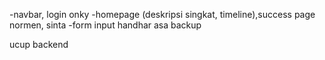 -navbar, login
    onky
-homepage (deskripsi singkat, timeline),success page
    normen, sinta
-form input
    handhar
asa backup

ucup backend